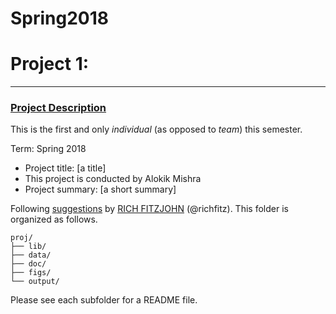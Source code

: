 # Spring2018
# Project 1:

----


### [Project Description](doc/)
This is the first and only *individual* (as opposed to *team*) this semester. 

Term: Spring 2018

+ Project title: [a title]
+ This project is conducted by Alokik Mishra
+ Project summary: [a short summary] 

Following [suggestions](http://nicercode.github.io/blog/2013-04-05-projects/) by [RICH FITZJOHN](http://nicercode.github.io/about/#Team) (@richfitz). This folder is organized as follows.

```
proj/
├── lib/
├── data/
├── doc/
├── figs/
└── output/
```

Please see each subfolder for a README file.
